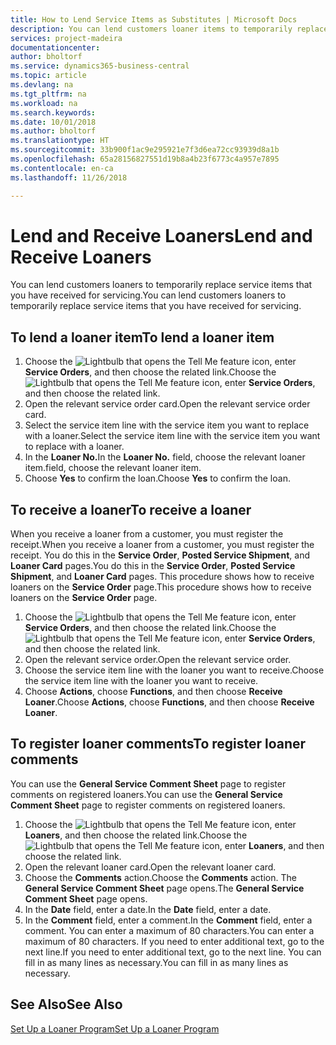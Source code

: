 ```yaml
---
title: How to Lend Service Items as Substitutes | Microsoft Docs
description: You can lend customers loaner items to temporarily replace service items that you have received for servicing.
services: project-madeira
documentationcenter: 
author: bholtorf
ms.service: dynamics365-business-central
ms.topic: article
ms.devlang: na
ms.tgt_pltfrm: na
ms.workload: na
ms.search.keywords: 
ms.date: 10/01/2018
ms.author: bholtorf
ms.translationtype: HT
ms.sourcegitcommit: 33b900f1ac9e295921e7f3d6ea72cc93939d8a1b
ms.openlocfilehash: 65a28156827551d19b8a4b23f6773c4a957e7895
ms.contentlocale: en-ca
ms.lasthandoff: 11/26/2018

---
```

# <a name="lend-and-receive-loaners"></a><span data-ttu-id="974da-103">Lend and Receive Loaners</span><span class="sxs-lookup"><span data-stu-id="974da-103">Lend and Receive Loaners</span></span>
<span data-ttu-id="974da-104">You can lend customers loaners to temporarily replace service items that you have received for servicing.</span><span class="sxs-lookup"><span data-stu-id="974da-104">You can lend customers loaners to temporarily replace service items that you have received for servicing.</span></span>  
  
## <a name="to-lend-a-loaner-item"></a><span data-ttu-id="974da-105">To lend a loaner item</span><span class="sxs-lookup"><span data-stu-id="974da-105">To lend a loaner item</span></span>    
1. <span data-ttu-id="974da-106">Choose the ![Lightbulb that opens the Tell Me feature](media/ui-search/search_small.png "Tell me what you want to do") icon, enter **Service Orders**, and then choose the related link.</span><span class="sxs-lookup"><span data-stu-id="974da-106">Choose the ![Lightbulb that opens the Tell Me feature](media/ui-search/search_small.png "Tell me what you want to do") icon, enter **Service Orders**, and then choose the related link.</span></span>  
2. <span data-ttu-id="974da-107">Open the relevant service order card.</span><span class="sxs-lookup"><span data-stu-id="974da-107">Open the relevant service order card.</span></span>  
3. <span data-ttu-id="974da-108">Select the service item line with the service item you want to replace with a loaner.</span><span class="sxs-lookup"><span data-stu-id="974da-108">Select the service item line with the service item you want to replace with a loaner.</span></span>  
4. <span data-ttu-id="974da-109">In the **Loaner No.**</span><span class="sxs-lookup"><span data-stu-id="974da-109">In the **Loaner No.**</span></span> <span data-ttu-id="974da-110">field, choose the relevant loaner item.</span><span class="sxs-lookup"><span data-stu-id="974da-110">field, choose the relevant loaner item.</span></span>  
5. <span data-ttu-id="974da-111">Choose **Yes** to confirm the loan.</span><span class="sxs-lookup"><span data-stu-id="974da-111">Choose **Yes** to confirm the loan.</span></span>  

## <a name="to-receive-a-loaner"></a><span data-ttu-id="974da-112">To receive a loaner</span><span class="sxs-lookup"><span data-stu-id="974da-112">To receive a loaner</span></span>  
<span data-ttu-id="974da-113">When you receive a loaner from a customer, you must register the receipt.</span><span class="sxs-lookup"><span data-stu-id="974da-113">When you receive a loaner from a customer, you must register the receipt.</span></span> <span data-ttu-id="974da-114">You do this in the **Service Order**, **Posted Service Shipment**, and **Loaner Card** pages.</span><span class="sxs-lookup"><span data-stu-id="974da-114">You do this in the **Service Order**, **Posted Service Shipment**, and **Loaner Card** pages.</span></span> <span data-ttu-id="974da-115">This procedure shows how to receive loaners on the **Service Order** page.</span><span class="sxs-lookup"><span data-stu-id="974da-115">This procedure shows how to receive loaners on the **Service Order** page.</span></span>  
  
1. <span data-ttu-id="974da-116">Choose the ![Lightbulb that opens the Tell Me feature](media/ui-search/search_small.png "Tell me what you want to do") icon, enter **Service Orders**, and then choose the related link.</span><span class="sxs-lookup"><span data-stu-id="974da-116">Choose the ![Lightbulb that opens the Tell Me feature](media/ui-search/search_small.png "Tell me what you want to do") icon, enter **Service Orders**, and then choose the related link.</span></span>  
2. <span data-ttu-id="974da-117">Open the relevant service order.</span><span class="sxs-lookup"><span data-stu-id="974da-117">Open the relevant service order.</span></span>  
3. <span data-ttu-id="974da-118">Choose the service item line with the loaner you want to receive.</span><span class="sxs-lookup"><span data-stu-id="974da-118">Choose the service item line with the loaner you want to receive.</span></span>  
4. <span data-ttu-id="974da-119">Choose **Actions**, choose **Functions**, and then choose **Receive Loaner**.</span><span class="sxs-lookup"><span data-stu-id="974da-119">Choose **Actions**, choose **Functions**, and then choose **Receive Loaner**.</span></span>  

## <a name="to-register-loaner-comments"></a><span data-ttu-id="974da-120">To register loaner comments</span><span class="sxs-lookup"><span data-stu-id="974da-120">To register loaner comments</span></span>  
<span data-ttu-id="974da-121">You can use the **General Service Comment Sheet** page to register comments on registered loaners.</span><span class="sxs-lookup"><span data-stu-id="974da-121">You can use the **General Service Comment Sheet** page to register comments on registered loaners.</span></span>  
  
1. <span data-ttu-id="974da-122">Choose the ![Lightbulb that opens the Tell Me feature](media/ui-search/search_small.png "Tell me what you want to do") icon, enter **Loaners**, and then choose the related link.</span><span class="sxs-lookup"><span data-stu-id="974da-122">Choose the ![Lightbulb that opens the Tell Me feature](media/ui-search/search_small.png "Tell me what you want to do") icon, enter **Loaners**, and then choose the related link.</span></span>  
2. <span data-ttu-id="974da-123">Open the relevant loaner card.</span><span class="sxs-lookup"><span data-stu-id="974da-123">Open the relevant loaner card.</span></span>  
3. <span data-ttu-id="974da-124">Choose the **Comments** action.</span><span class="sxs-lookup"><span data-stu-id="974da-124">Choose the **Comments** action.</span></span> <span data-ttu-id="974da-125">The **General Service Comment Sheet** page opens.</span><span class="sxs-lookup"><span data-stu-id="974da-125">The **General Service Comment Sheet** page opens.</span></span>  
4. <span data-ttu-id="974da-126">In the **Date** field, enter a date.</span><span class="sxs-lookup"><span data-stu-id="974da-126">In the **Date** field, enter a date.</span></span>  
5. <span data-ttu-id="974da-127">In the **Comment** field, enter a comment.</span><span class="sxs-lookup"><span data-stu-id="974da-127">In the **Comment** field, enter a comment.</span></span> <span data-ttu-id="974da-128">You can enter a maximum of 80 characters.</span><span class="sxs-lookup"><span data-stu-id="974da-128">You can enter a maximum of 80 characters.</span></span> <span data-ttu-id="974da-129">If you need to enter additional text, go to the next line.</span><span class="sxs-lookup"><span data-stu-id="974da-129">If you need to enter additional text, go to the next line.</span></span> <span data-ttu-id="974da-130">You can fill in as many lines as necessary.</span><span class="sxs-lookup"><span data-stu-id="974da-130">You can fill in as many lines as necessary.</span></span>  
  
## <a name="see-also"></a><span data-ttu-id="974da-131">See Also</span><span class="sxs-lookup"><span data-stu-id="974da-131">See Also</span></span>  
[<span data-ttu-id="974da-132">Set Up a Loaner Program</span><span class="sxs-lookup"><span data-stu-id="974da-132">Set Up a Loaner Program</span></span>](service-how-setup-loaner-program.md)   

